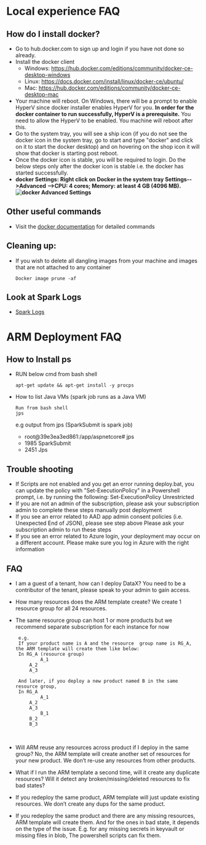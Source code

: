 ﻿#  Local experience FAQ
## How do I install docker? 
 - Go to hub.docker.com to sign up and login if you have not done so already.
 - Install the docker client
	- Windows: https://hub.docker.com/editions/community/docker-ce-desktop-windows
	- Linux: https://docs.docker.com/install/linux/docker-ce/ubuntu/  
	- Mac: https://hub.docker.com/editions/community/docker-ce-desktop-mac
 - Your machine will reboot. On Windows, there will be a prompt to enable HyperV since docker installer enables HyperV for you. **In order for the docker container to run successfully, HyperV is a prerequisite.** You need to allow the HyperV to be enabled. You machine will reboot after this.
 - Go to the system tray, you will see a ship icon (if you do not see the docker icon in the system tray, go to start and type "docker" and click on it to start the docker desktop) and on hovering on the shop icon it will show that docker is starting post reboot. 
 - Once the docker icon is stable, you will be required to login. Do the below steps only after the docker icon is stable i.e. the docker has started successfully.
 - **docker Settings:** 
	**Right click on Docker in the system tray Settings-->Advanced -->CPU: 4 cores; Memory: at least 4 GB (4096 MB).**
   **![docker Advanced Settings](https://github.com/Microsoft/data-accelerator/wiki/tutorials/images/AdvancedDockerSettings.PNG)**
## Other useful commands
 - Visit the [docker documentation](https://docs.docker.com/engine/reference/commandline/docker/) for detailed commands
## Cleaning up:
 - If you wish to delete all dangling images from your machine and images that are not attached to any container
   ```
   Docker image prune -af
   ```
## Look at Spark Logs
   - [Spark Logs](https://github.com/Microsoft/data-accelerator/wiki/Local-Tutorial-6-Debugging-using-Spark-logs)
#  ARM Deployment FAQ
## How to Install ps 
 - RUN below cmd from bash shell
   ```
   apt-get update && apt-get install -y procps
   ```

 - How to list Java VMs (spark job runs as a Java VM)
   ```   
   Run from bash shell
   jps
   ```
   e.g output  from jps (SparkSubmit is spark job)

    - root@39e3ea3ed861:/app/aspnetcore# jps
    - 1985 SparkSubmit
    - 2451 Jps

## Trouble shooting
 - If Scripts are not enabled and you get an error running deploy.bat, you can update the policy with "Set-ExecutionPolicy" in a Powershell prompt, i.e. by running the following: Set-ExecutionPolicy Unrestricted
 - If you are not an admin of the subscription, please ask your subscription admin to complete these steps manually post deployment 
 - If you see an error related to AAD app admin consent policies (i.e. Unexpected End of JSON), please see step above  Please ask your subscription admin to run these steps
 - If you see an error related to Azure login, your deployment may occur on a different account. Please make sure you log in Azure with the right information

## FAQ
 - I am a guest of a tenant, how can I deploy DataX?  You need to be a contributor of the tenant, please speak to your admin to gain access.
 - How many resources does the ARM template create?  We create 1 resource group for all 24 resources.
 - The same resource group can host 1 or more products but we recommend separate subscription for each instance for now

		e.g.
		If your product name is A and the resource  group name is RG_A, the ARM template will create them like below:
		In RG_A (resource group)
		        A_1
			A_2
			A_3
		 
		And later, if you deploy a new product named B in the same resource group,
		In RG_A
		        A_1
			A_2
			A_3
		        B_1
			B_2
			B_3
 
 - Will ARM reuse any resources across product if I deploy in the same group?  No, the ARM template will create another set of resources for your new product. We don’t re-use any resources from other products.
 
 - What if I run the ARM template a second time, will it create any duplicate resources?  Will it detect any broken/missing/deleted resources to fix bad states?
	
 - If you redeploy the same product, ARM template will just update existing resources. We don’t create any dups for the same product.
 
 - If you redeploy the same product and there are any missing resources, ARM template will create them. And for the ones in bad state, it depends on the type of the issue. E.g. for any missing secrets in keyvault or missing files in blob, The powershell scripts can fix them.




